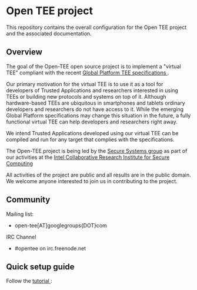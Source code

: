 Open TEE project
=======

This repository contains the overall configuration for the Open TEE project and the associated documentation.

Overview
------

The goal of the Open-TEE open source project is to implement a "virtual TEE" compliant with the recent <a href="http://globalplatform.org/specificationsdevice.asp"> Global Platform TEE specifications </a>.

Our primary motivation for the virtual TEE is to use it as a tool for developers of Trusted Applications and researchers interested in using TEEs or building new protocols and systems on top of it. Although hardware-based TEEs are ubiquitous in smartphones and tablets ordinary developers and researchers do not have access to it. While the emerging Global Platform specifications may change this situation in the future, a fully functional virtual TEE can help developers and researchers right away.

We intend Trusted Applications developed using our virtual TEE can be compiled and run for any target that complies with the specifications.

The Open-TEE project is being led by the <a href="http://se-sy.org">Secure Systems group</a> as part of our activities at the <a href="http://www.icri-sc.org/"> Intel Collaborative Research Institute for Secure Computing </a>


All activities of the project are
public and all results are in the public domain. We welcome anyone interested to join us in contributing to the project.

Community
------

Mailing list:
* open-tee[AT]googlegroups{DOT}com

IRC Channel
* #opentee on irc.freenode.net

Quick setup guide
------

Follow the  <a href="http://open-tee.github.io/tutorial/"> tutorial </a>:
